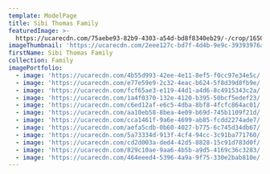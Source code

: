 ```yaml
---
template: ModelPage
title: Sibi Thomas Family
featuredImage: >-
  https://ucarecdn.com/75aebe93-82b9-4303-a54d-bd8f8340eb29/-/crop/1650x815/0,0/-/preview/
imageThumbnail: 'https://ucarecdn.com/2eee127c-bd7f-4d4b-9e9c-39393976a710/'
firstName: Sibi Thomas Family
collection: Family
imagePortfolio:
  - image: 'https://ucarecdn.com/4b55d993-42ee-4e11-8ef5-f0cc97e34e5c/'
  - image: 'https://ucarecdn.com/e77e59e9-2c32-4eac-b624-5f8d39d8fb9e/'
  - image: 'https://ucarecdn.com/fcf65ae3-e119-44d1-a4d6-8c4915343c2a/'
  - image: 'https://ucarecdn.com/1a4f0370-132e-4120-b395-50bcf5edef23/'
  - image: 'https://ucarecdn.com/c6ed12af-e6c5-4dba-8bf8-4fcfc864ac01/'
  - image: 'https://ucarecdn.com/aa10eb58-8bea-4e09-b69d-745b1109f21d/'
  - image: 'https://ucarecdn.com/cca1461f-9a6e-4699-ab85-fcdd2274ade7/'
  - image: 'https://ucarecdn.com/aefa5cdb-0b60-4027-b775-6c745d34db67/'
  - image: 'https://ucarecdn.com/5a73334d-913f-4cf4-94cc-3c91ba771760/'
  - image: 'https://ucarecdn.com/cd2d003a-ded4-42d5-8828-15c91d783d0f/'
  - image: 'https://ucarecdn.com/829c10ae-9aa6-4b5b-a9d5-4169c36c3283/'
  - image: 'https://ucarecdn.com/464eeed4-5396-4a9a-9f75-330e2bab810e/'
---
```


